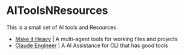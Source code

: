 # AIToolsNResources
This is a small set of AI tools and Resources 

- [Make it Heavy](https://github.com/Doriandarko/make-it-heavy) | A multi-agent tools for working files and projects
- [Claude Engineer](https://github.com/Doriandarko/claude-engineer) | A AI Assistance for CLI that has good tools 
